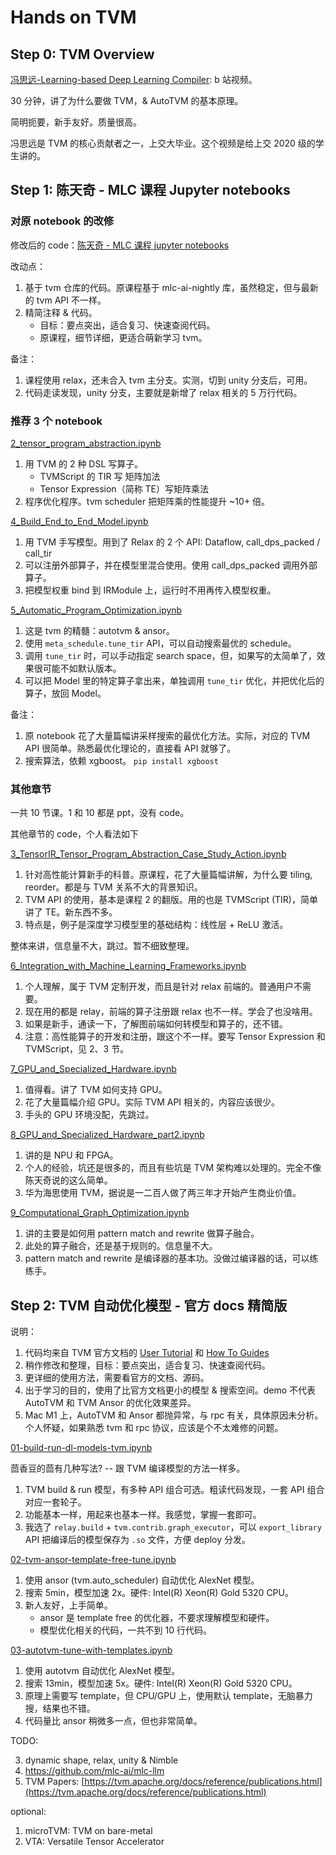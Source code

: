 # Hands on TVM

## Step 0: TVM Overview

[冯思远-Learning-based Deep Learning Compiler](https://www.bilibili.com/video/BV1T5411W7o8/): b 站视频。

30 分钟，讲了为什么要做 TVM，& AutoTVM 的基本原理。

简明扼要，新手友好。质量很高。

冯思远是 TVM 的核心贡献者之一，上交大毕业。这个视频是给上交 2020 级的学生讲的。

## Step 1: 陈天奇 - MLC 课程 Jupyter notebooks

### 对原 notebook 的改修

修改后的 code：[陈天奇 - MLC 课程 jupyter notebooks](mlc-ai-notebooks)

改动点：

1. 基于 tvm 仓库的代码。原课程基于 mlc-ai-nightly 库，虽然稳定，但与最新的 tvm API 不一样。
2. 精简注释 & 代码。
    - 目标：要点突出，适合复习、快速查阅代码。
    - 原课程，细节详细，更适合萌新学习 tvm。

备注：

1. 课程使用 relax，还未合入 tvm 主分支。实测，切到 unity 分支后，可用。
2. 代码走读发现，unity 分支，主要就是新增了 relax 相关的 5 万行代码。

### 推荐 3 个 notebook

[2_tensor_program_abstraction.ipynb](mlc-ai-notebooks/2_tensor_program_abstraction.ipynb)

1. 用 TVM 的 2 种 DSL 写算子。
    - TVMScript 的 TIR 写 矩阵加法
    - Tensor Expression（简称 TE）写矩阵乘法
2. 程序优化程序。tvm scheduler 把矩阵乘的性能提升 ~10+ 倍。

[4_Build_End_to_End_Model.ipynb](mlc-ai-notebooks/4_Build_End_to_End_Model.ipynb)

1. 用 TVM 手写模型。用到了 Relax 的 2 个 API: Dataflow, call_dps_packed / call_tir
2. 可以注册外部算子，并在模型里混合使用。使用 call_dps_packed 调用外部算子。
3. 把模型权重 bind 到 IRModule 上，运行时不用再传入模型权重。

[5_Automatic_Program_Optimization.ipynb](mlc-ai-notebooks/5_Automatic_Program_Optimization.ipynb)

1. 这是 tvm 的精髓：autotvm & ansor。
2. 使用 `meta_schedule.tune_tir` API，可以自动搜索最优的 schedule。
3. 调用 `tune_tir` 时，可以手动指定 search space，但，如果写的太简单了，效果很可能不如默认版本。
4. 可以把 Model 里的特定算子拿出来，单独调用 `tune_tir` 优化，并把优化后的算子，放回 Model。

备注：

1. 原 notebook 花了大量篇幅讲采样搜索的最优化方法。实际，对应的 TVM API 很简单。熟悉最优化理论的，直接看 API 就够了。
2. 搜索算法，依赖 xgboost。 `pip install xgboost`

### 其他章节

一共 10 节课。1 和 10 都是 ppt，没有 code。

其他章节的 code，个人看法如下

[3_TensorIR_Tensor_Program_Abstraction_Case_Study_Action.ipynb](mlc-ai-notebooks/3_TensorIR_Tensor_Program_Abstraction_Case_Study_Action.ipynb)

1. 针对高性能计算新手的科普。原课程，花了大量篇幅讲解，为什么要 tiling, reorder。都是与 TVM 关系不大的背景知识。
2. TVM API 的使用，基本是课程 2 的翻版。用的也是 TVMScript (TIR)，简单讲了 TE。新东西不多。
3. 特点是，例子是深度学习模型里的基础结构：线性层 + ReLU 激活。

整体来讲，信息量不大，跳过。暂不细致整理。

[6_Integration_with_Machine_Learning_Frameworks.ipynb](mlc-ai-notebooks/6_Integration_with_Machine_Learning_Frameworks.ipynb)

1. 个人理解，属于 TVM 定制开发，而且是针对 relax 前端的。普通用户不需要。
2. 现在用的都是 relay，前端的算子注册跟 relax 也不一样。学会了也没啥用。
3. 如果是新手，通读一下，了解图前端如何转模型和算子的，还不错。
4. 注意：高性能算子的开发和注册，跟这个不一样。要写 Tensor Expression 和 TVMScript，见 2、3 节。

[7_GPU_and_Specialized_Hardware.ipynb](mlc-ai-notebooks/7_GPU_and_Specialized_Hardware.ipynb)

1. 值得看。讲了 TVM 如何支持 GPU。
2. 花了大量篇幅介绍 GPU。实际 TVM API 相关的，内容应该很少。
3. 手头的 GPU 环境没配，先跳过。

[8_GPU_and_Specialized_Hardware_part2.ipynb](mlc-ai-notebooks/8_GPU_and_Specialized_Hardware_part2.ipynb)

1. 讲的是 NPU 和 FPGA。
2. 个人的经验，坑还是很多的，而且有些坑是 TVM 架构难以处理的。完全不像陈天奇说的这么简单。
3. 华为海思使用 TVM，据说是一二百人做了两三年才开始产生商业价值。

[9_Computational_Graph_Optimization.ipynb](mlc-ai-notebooks/9_Computational_Graph_Optimization.ipynb)

1. 讲的主要是如何用 pattern match and rewrite 做算子融合。
2. 此处的算子融合，还是基于规则的。信息量不大。
3. pattern match and rewrite 是编译器的基本功。没做过编译器的话，可以练练手。

## Step 2: TVM 自动优化模型 - 官方 docs 精简版

说明：

1. 代码均来自 TVM 官方文档的 [User Tutorial](https://tvm.apache.org/docs/tutorial/index.html) 和 [How To Guides](https://tvm.apache.org/docs/how_to/index.html)
2. 稍作修改和整理，目标：要点突出，适合复习、快速查阅代码。
3. 更详细的使用方法，需要看官方的文档、源码。
4. 出于学习的目的，使用了比官方文档更小的模型 & 搜索空间。demo 不代表 AutoTVM 和 TVM Ansor 的优化效果差异。
5. Mac M1 上，AutoTVM 和 Ansor 都抛异常，与 rpc 有关，具体原因未分析。个人怀疑，如果熟悉 tvm 和 rpc 协议，应该是个不太难修的问题。

[01-build-run-dl-models-tvm.ipynb](tutorial-and-how-to/01-build-run-dl-models-tvm.ipynb)

茴香豆的茴有几种写法? -- 跟 TVM 编译模型的方法一样多。

1. TVM build & run 模型，有多种 API 组合可选。粗读代码发现，一套 API 组合对应一套轮子。
2. 功能基本一样，用起来也基本一样。我感觉，掌握一套即可。
3. 我选了 `relay.build` + `tvm.contrib.graph_executor`，可以 `export_library` API 把编译后的模型保存为 `.so` 文件，方便 deploy 分发。

[02-tvm-ansor-template-free-tune.ipynb](tutorial-and-how-to/02-tvm-ansor-template-free-tune.ipynb)

1. 使用 ansor (tvm.auto_scheduler) 自动优化 AlexNet 模型。
2. 搜索 5min，模型加速 2x。硬件: Intel(R) Xeon(R) Gold 5320 CPU。
3. 新人友好，上手简单。
    - ansor 是 template free 的优化器，不要求理解模型和硬件。
    - 模型优化相关的代码，一共不到 10 行代码。

[03-autotvm-tune-with-templates.ipynb](tutorial-and-how-to/03-autotvm-tune-with-templates.ipynb)

1. 使用 autotvm 自动优化 AlexNet 模型。
2. 搜索 13min，模型加速 5x。硬件: Intel(R) Xeon(R) Gold 5320 CPU。
3. 原理上需要写 template，但 CPU/GPU 上，使用默认 template，无脑暴力搜，结果也不错。
4. 代码量比 ansor 稍微多一点，但也非常简单。

TODO:

3. dynamic shape, relax, unity & Nimble
4. <https://github.com/mlc-ai/mlc-llm>
5. TVM Papers: [https://tvm.apache.org/docs/reference/publications.html](https://tvm.apache.org/docs/reference/publications.html)

optional:

1. microTVM: TVM on bare-metal
2. VTA: Versatile Tensor Accelerator
